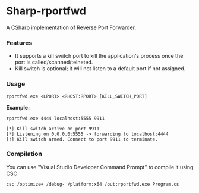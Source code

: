 # Sharp-rportfwd
A CSharp implementation of Reverse Port Forwarder. 

### Features
- It supports a kill switch port to kill the application's process once the port is called/scanned/telneted. 
- Kill switch is optional; it will not listen to a default port if not assigned.

### Usage
```
rportfwd.exe <LPORT> <RHOST:RPORT> [KILL_SWITCH_PORT]
```

**Example:**
```
rportfwd.exe 4444 localhost:5555 9911

[*] Kill switch active on port 9911
[*] Listening on 0.0.0.0:5555 -> forwarding to localhost:4444
[!] Kill switch armed. Connect to port 9911 to terminate.
```

### Compilation
You can use "Visual Studio Developer Command Prompt" to compile it using CSC
```
csc /optimize+ /debug- /platform:x64 /out:rportfwd.exe Program.cs
```



